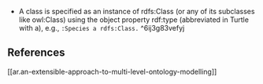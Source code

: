 
- A class is specified as an instance of
rdfs:Class (or any of its subclasses like
owl:Class) using the object property rdf:type
(abbreviated in Turtle with a), e.g., `:Species a rdfs:Class.` ^6ij3g83vefyj


## References

[[ar.an-extensible-approach-to-multi-level-ontology-modelling]]